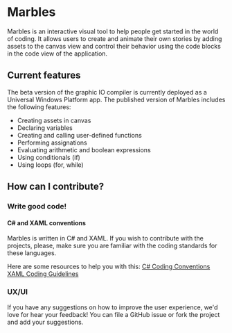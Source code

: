 # Marbles
Marbles is an interactive visual tool to help people get started in the world of coding. It allows users to create and animate their own stories by adding assets to the canvas view and control their behavior using the code blocks in the code view of the application.


## Current features
The beta version of the graphic IO compiler is currently deployed as a Universal Windows Platform app. The published version of Marbles includes the following features:
- Creating assets in canvas
- Declaring variables
- Creating and calling user-defined functions
- Performing assignations
- Evaluating arithmetic and boolean expressions
- Using conditionals (if)
- Using loops (for, while)

## How can I contribute?

### Write good code!

#### C# and XAML conventions
Marbles is written in C# and XAML. If you wish to contribute with the projects, please, make sure you are familiar with the coding standards for these languages. 

Here are some resources to help you with this:
[C# Coding Conventions](https://docs.microsoft.com/en-us/dotnet/csharp/programming-guide/inside-a-program/coding-conventions)
[XAML Coding Guidelines](https://github.com/cmaneu/xaml-coding-guidelines)

### UX/UI
If you have any suggestions on how to improve the user experience, we'd love for hear your feedback! You can file a GitHub issue or fork the project and add your suggestions. 

